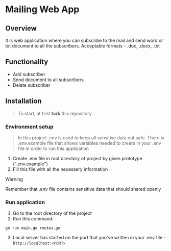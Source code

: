 # Mailing Web App

## Overview

It is web application where you can subscribe to the mail and send word or txt document to all the subscribers. Acceptable formats - .doc, .docx, .txt

## Functionality

- Add subscriber
- Send document to all subscribers
- Delete subscriber

## Installation

> To start, at first **fork** this repository

### Environment setup

> In this project .env is used to keep all sensitive data out safe. There is .env.example file that shows variables needed to create in your .env file in order to run this application

1. Create .env file in root directory of project by given prototype (".env.example")
2. Fill this file with all the necessery information

> [!WARNING]
> Remember that .env file contains sensitive data that should shared openly

### Run application

1. Go to the root directory of the project
2. Run this command:
```
go run main.go routes.go
```
3. Local server has started on the port that you've written in your .env file - `http://localhost:<PORT>` 
